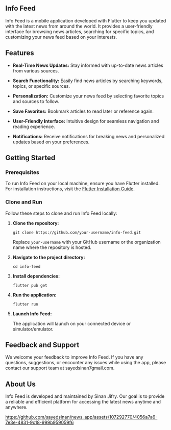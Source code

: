 ## Info Feed

Info Feed is a mobile application developed with Flutter to keep you updated with the latest news from around the world. It provides a user-friendly interface for browsing news articles, searching for specific topics, and customizing your news feed based on your interests.

## Features

- **Real-Time News Updates:** Stay informed with up-to-date news articles from various sources.
  
- **Search Functionality:** Easily find news articles by searching keywords, topics, or specific sources.
  
- **Personalization:** Customize your news feed by selecting favorite topics and sources to follow.
  
- **Save Favorites:** Bookmark articles to read later or reference again.
  
- **User-Friendly Interface:** Intuitive design for seamless navigation and reading experience.
  
- **Notifications:** Receive notifications for breaking news and personalized updates based on your preferences.

## Getting Started

### Prerequisites

To run Info Feed on your local machine, ensure you have Flutter installed. For installation instructions, visit the [Flutter Installation Guide](https://flutter.dev/docs/get-started/install).

### Clone and Run

Follow these steps to clone and run Info Feed locally:

1. **Clone the repository:**

   ```
   git clone https://github.com/your-username/info-feed.git
   ```

   Replace `your-username` with your GitHub username or the organization name where the repository is hosted.

2. **Navigate to the project directory:**

   ```
   cd info-feed
   ```

3. **Install dependencies:**

   ```
   flutter pub get
   ```

4. **Run the application:**

   ```
   flutter run
   ```

5. **Launch Info Feed:**

   The application will launch on your connected device or simulator/emulator.

## Feedback and Support

We welcome your feedback to improve Info Feed. If you have any questions, suggestions, or encounter any issues while using the app, please contact our support team at sayedsinan7gmail.com.

## About Us

Info Feed is developed and maintained by Sinan Jifry. Our goal is to provide a reliable and efficient platform for accessing the latest news anytime and anywhere.


https://github.com/sayedsinan/news_app/assets/107292770/4056a7a6-7e3e-4831-9c18-999b959059f6


